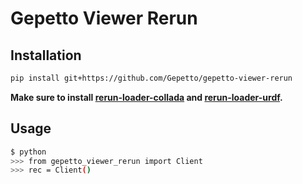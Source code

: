 # Gepetto Viewer Rerun

## Installation

```bash
pip install git+https://github.com/Gepetto/gepetto-viewer-rerun
```

**Make sure to install [rerun-loader-collada](https://github.com/Gepetto/rerun-loader-collada) and [rerun-loader-urdf](https://github.com/rerun-io/rerun-loader-python-example-urdf).**

## Usage
```bash
$ python
>>> from gepetto_viewer_rerun import Client
>>> rec = Client()
```